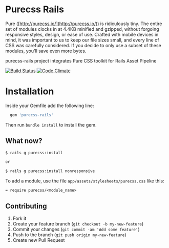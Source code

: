 # Purecss Rails

Pure ([http://purecss.io/](http://purecss.io/)) is ridiculously tiny. The entire set of modules clocks in at 4.4KB minified and gzipped, without forgoing responsive styles, design, or ease of use. Crafted with mobile devices in mind, it was important to us to keep our file sizes small, and every line of CSS was carefully considered. If you decide to only use a subset of these modules, you'll save even more bytes.

purecss-rails project integrates Pure CSS toolkit for Rails Asset Pipeline

[![Build Status](https://travis-ci.org/brunohenrique/purecss-rails.png?branch=master)](https://travis-ci.org/brunohenrique/purecss-rails)
[![Code Climate](https://codeclimate.com/github/brunohenrique/purecss-rails.png)](https://codeclimate.com/github/brunohenrique/purecss-rails)

# Installation


Inside your Gemfile add the following line:

```ruby
  gem 'purecss-rails'
```

Then run `bundle install` to install the gem.

## What now?

```bash
$ rails g purecss:install

or

$ rails g purecss:install nonresponsive
```

To add a module, use the file  ```app/assets/stylesheets/purecss.css``` like this:

```
= require purecss/<module_name>
```


## Contributing

1. Fork it
2. Create your feature branch (`git checkout -b my-new-feature`)
3. Commit your changes (`git commit -am 'Add some feature'`)
4. Push to the branch (`git push origin my-new-feature`)
5. Create new Pull Request

